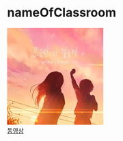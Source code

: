 # nameOfClassroom

![](https://github.com/mtinet/nameOfClassroom/blob/main/%EB%8B%A4%EC%9A%B4%EB%A1%9C%EB%93%9C.jpg?raw=true)  
[동영상](https://youtu.be/tUlB2rIxlC4)  
